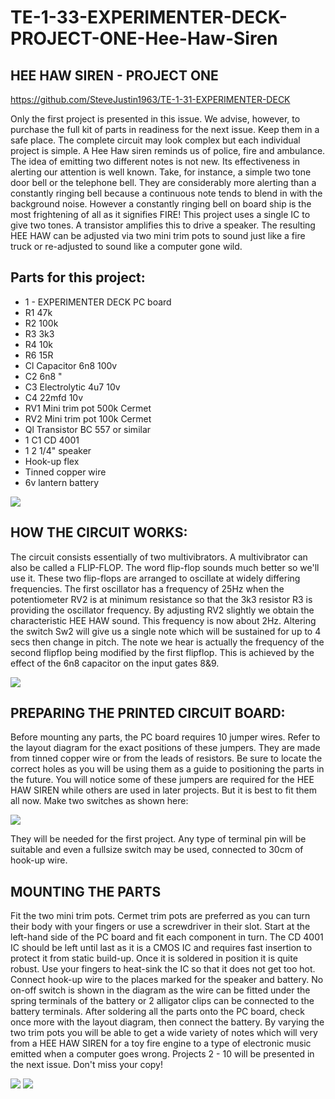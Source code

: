 # TE-1-33-EXPERIMENTER-DECK-PROJECT-ONE-Hee-Haw-Siren
## HEE HAW SIREN - PROJECT ONE 
https://github.com/SteveJustin1963/TE-1-31-EXPERIMENTER-DECK

Only the first project is presented in this issue. We advise, however, to purchase the full kit of parts in readiness for the next issue. Keep them in a safe place. The complete circuit may look complex but each individual project is simple.  A Hee Haw siren reminds us of police, fire and ambulance. The idea of emitting two different notes is not new. Its effectiveness in alerting our attention is well known. Take, for instance, a simple two tone door bell or the telephone bell. They are considerably more alerting than a constantly ringing bell because a continuous note tends to blend in with the background noise. However a constantly ringing bell on board ship is the most frightening of all as it signifies FIRE! This project uses a single IC to give two tones. A transistor amplifies this to drive a speaker. The resulting HEE HAW can be adjusted via two mini trim pots to sound just like a fire truck or re-adjusted to sound like a computer gone wild.  

## Parts for this project:
* 1 - EXPERIMENTER DECK PC board
* R1 47k
* R2 100k
* R3 3k3
* R4 10k
* R6 15R
* Cl Capacitor 6n8 100v
* C2 6n8 "
* C3 Electrolytic 4u7 10v
* C4 22mfd 10v
* RV1 Mini trim pot 500k Cermet
* RV2 Mini trim pot 100k Cermet
* Ql Transistor BC 557 or similar
* 1 C1 CD 4001
* 1 2 1/4" speaker
* Hook-up flex
* Tinned copper wire
* 6v lantern battery 

![](https://github.com/SteveJustin1963/TE-1-31-EXPERIMENTER-DECK/blob/master/heehaw-cct.png)

## HOW THE CIRCUIT WORKS:
The circuit consists essentially of two multivibrators. A multivibrator can also be called a FLIP-FLOP. The word flip-flop sounds much better so we'll use it. These two flip-flops are arranged to oscillate at widely differing frequencies. The first oscillator has a frequency of 25Hz when the potentiometer RV2 is at minimum resistance so that the 3k3 resistor R3 is providing the oscillator frequency. By adjusting RV2 slightly we obtain the characteristic HEE HAW sound. This frequency is now about 2Hz. Altering the switch Sw2 will give us a single note which will be sustained for up to 4 secs then change in pitch. The note we hear is actually the frequency of the second flipflop being modified by the first flipflop. This is achieved by the effect of the 6n8 capacitor on the input gates 8&9.  

![](https://github.com/SteveJustin1963/TE-1-33-Hee-Haw-Siren/blob/master/h-h-f.png)


## PREPARING THE PRINTED CIRCUIT BOARD:

Before mounting any parts, the PC board requires 10 jumper wires. Refer to the layout diagram for the exact positions of these jumpers. They are made from tinned copper wire or from the leads of resistors. Be sure to locate the correct holes as you will be using them as a guide to positioning the parts in the future. You will notice some of these jumpers are required for the HEE HAW SIREN while others are used in later projects. But it is best to fit them all now. Make two switches as shown here: 

![](https://github.com/SteveJustin1963/TE-1-33-Hee-Haw-Siren/blob/master/molexwash.png)

They will be needed for the first project. Any type of terminal pin will be suitable and even a fullsize switch may be used, connected to 30cm of hook-up wire.  

## MOUNTING THE PARTS
Fit the two mini trim pots. Cermet trim pots are preferred as you can turn their body with your fingers or use a screwdriver in their slot. Start at the left-hand side of the PC board and fit each component in turn. The CD 4001 IC should be left until last as it is a CMOS IC and requires fast insertion to protect it from static build-up. Once it is soldered in position it is quite robust. Use your fingers to heat-sink the IC so that it does not get too hot. Connect
hook-up wire to the places
marked for the speaker and
battery. No on-off switch
is shown in the diagram as
the wire can be fitted under the spring terminals of the
battery or 2 alligator clips
can be connected to the
battery terminals.
After soldering all the
parts onto the PC board,
check once more with the
layout diagram, then
connect the battery. By
varying the two trim pots
you will be able to get a
wide variety of notes
which will very from a HEE
HAW SIREN for a toy fire
engine to a type of
electronic music emitted
when a computer goes wrong.
Projects 2 - 10 will be
presented in the next issue.
Don't miss your copy! 

![](https://github.com/SteveJustin1963/TE-1-33-Hee-Haw-Siren/blob/master/layout.png)
![](https://github.com/SteveJustin1963/TE-1-33-Hee-Haw-Siren/blob/master/batt.png)
